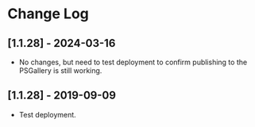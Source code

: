 # Change Log

## [1.1.28] - 2024-03-16

* No changes, but need to test deployment to confirm publishing to the PSGallery is still working.

## [1.1.28] - 2019-09-09

* Test deployment.
